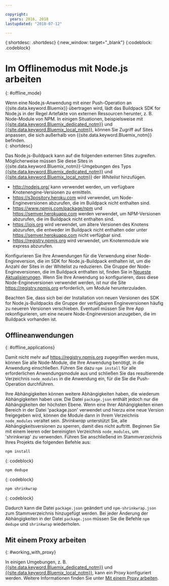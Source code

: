 ```yaml
---

copyright:
  years: 2016, 2018
lastupdated: "2018-07-12"

---
```


{:shortdesc: .shortdesc}
{:new_window: target="_blank"}
{:codeblock: .codeblock}


# Im Offlinemodus mit Node.js arbeiten
{: #offline_mode}

Wenn eine Node.js-Anwendung mit einer Push-Operation an {{site.data.keyword.Bluemix}} übertragen wird, lädt das Buildpack SDK for Node.js in der Regel Artefakte von externen Ressourcen herunter, z. B. Node-Module von NPM.  In einigen Situationen, beispielsweise mit [{{site.data.keyword.Bluemix_dedicated_notm}}](/docs/dedicated/index.html#dedicated) und
[{{site.data.keyword.Bluemix_local_notm}}](/docs/local/index.html#local), können Sie Zugriff auf Sites anpassen, die sich außerhalb von {{site.data.keyword.Bluemix_notm}} befinden.  
{: shortdesc}

Das Node.js-Buildpack kann auf die folgenden externen Sites zugreifen. Möglicherweise müssen Sie diese Sites in {{site.data.keyword.Bluemix_notm}}-Umgebungen des Typs [{{site.data.keyword.Bluemix_dedicated_notm}}](/docs/dedicated/index.html#dedicated) und
[{{site.data.keyword.Bluemix_local_notm}}](/docs/local/index.html#local) der *Whitelist* hinzufügen.

* http://nodejs.org/ kann verwendet werden, um verfügbare Knotenengine-Versionen zu ermitteln.
* https://s3pository.heroku.com wird verwendet, um Node-Engineversionen abzurufen, die im Buildpack nicht enthalten sind.
*  https://www.npmjs.com/package/npm und https://semver.herokuapp.com werden verwendet, um NPM-Versionen abzurufen, die im Buildpack nicht enthalten sind.
* https://iojs.org wird verwendet, um ältere Versionen des Knotens abzurufen, die entweder im Buildpack nicht enthalten oder unter https://semver.herokuapp.com nicht verfügbar sind.
* https://registry.npmjs.org wird verwendet, um Knotenmodule wie express abzurufen.

Konfigurieren Sie Ihre Anwendungen für die Verwendung einer Node-Engineversion, die im SDK for Node.js-Buildpack enthalten ist, um die Anzahl der Sites in der Whitelist zu reduzieren.  Die Gruppe der Node-Engineversionen, die im Buildpack enthalten ist, finden Sie in [Neueste Aktualisierungen](./updates.html).  Wenn Sie Ihre Anwendung so konfigurieren, dass diese Node-Engineversionen verwendet werden, ist nur die Site https://registry.npmjs.org erforderlich, um Module herunterzuladen.

Beachten Sie, dass sich bei der Installation von neuen Versionen des SDK for Node.js-Buildpacks die Gruppe der verfügbaren Engineversionen häufig zu neueren Versionen verschieben.  Eventuell müssen Sie Ihre App rekonfigurieren, um eine neuere Node-Engineversion anzugeben, die im Buildpack vorhanden ist.


## Offlineanwendungen
{: #offline_applications}

Damit nicht mehr auf https://registry.npmjs.org zugegriffen werden muss, können Sie alle Node-Module, die Ihre Anwendung benötigt, in die Anwendung einschließen.  Führen Sie dazu `npm install` für alle erforderlichen Anwendungsmodule aus und schließen Sie das resultierende Verzeichnis `node_modules` in die Anwendung ein, für die Sie die Push-Operation durchführen.

Ihre Abhängigkeiten können weitere Abhängigkeiten haben, die wiederum Abhängigkeiten haben usw. Die Datei `package.json` enthält jedoch nur die Abhängigkeiten der höchsten Ebene. Wenn eine Ihrer Abhängigkeiten einen Bereich in der Datei 'package.json' verwendet und hierzu eine neue Version freigegeben wird, können die Module dann in Ihrem Verzeichnis `node_modules` veraltet sein. *Shrinkwrap* unterstützt Sie, alle Abhängigkeitsversionen zu sperren, damit dies nicht auftritt.  Beginnen Sie mit einem leeren oder bereinigten Verzeichnis `node_modules`, um 'shrinkwrap' zu verwenden. Führen Sie anschließend im Stammverzeichnis Ihres Projekts die folgenden Befehle aus:

```
npm install
```
{: codeblock}

```
npm dedupe
```
{: codeblock}

```
npm shrinkwrap
```
{: codeblock}

Dadurch kann die Datei `package.json` geändert und `npm-shrinkwrap.json` zum Stammverzeichnis hinzugefügt werden.
Bei jeder Änderung der Abhängigkeiten in der Datei `package.json` müssen Sie die Befehle `npm dedupe` und `shrinkwrap` wiederholen.

## Mit einem Proxy arbeiten
{: #working_with_proxy}

In einigen Umgebungen, z. B. [{{site.data.keyword.Bluemix_dedicated_notm}}](/docs/dedicated/index.html#dedicated) und
[{{site.data.keyword.Bluemix_local_notm}}](/docs/local/index.html#local), kann ein Proxy konfiguriert werden. Weitere Informationen finden Sie unter [Mit einem Proxy arbeiten](/docs/manageapps/workingWithProxy.html).
